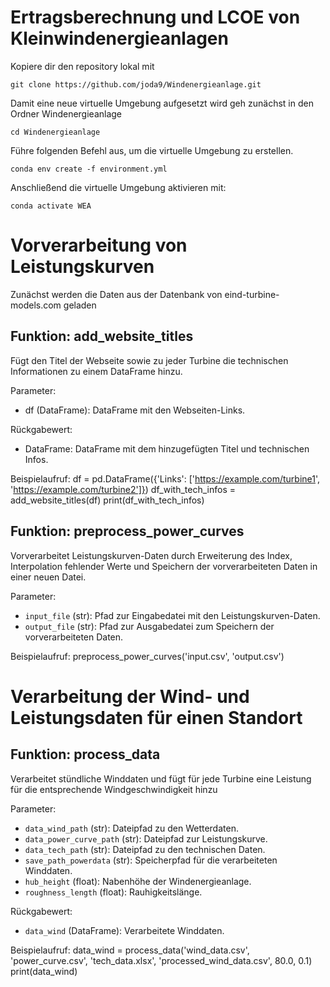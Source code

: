 # Ertragsberechnung und LCOE von Kleinwindenergieanlagen

Kopiere dir den repository lokal mit

`git clone https://github.com/joda9/Windenergieanlage.git`

Damit eine neue virtuelle Umgebung aufgesetzt wird geh zunächst in den Ordner Windenergieanlage

`cd Windenergieanlage`

Führe folgenden Befehl aus, um die virtuelle Umgebung zu erstellen.

`conda env create -f environment.yml`

Anschließend die virtuelle Umgebung aktivieren mit:

`conda activate WEA`

# Vorverarbeitung von Leistungskurven

Zunächst werden die Daten aus der Datenbank von eind-turbine-models.com geladen


## Funktion: add_website_titles

Fügt den Titel der Webseite sowie zu jeder Turbine die technischen Informationen zu einem DataFrame hinzu.

Parameter:
- df (DataFrame): DataFrame mit den Webseiten-Links.

Rückgabewert:
- DataFrame: DataFrame mit dem hinzugefügten Titel und technischen Infos.

Beispielaufruf:
df = pd.DataFrame({'Links': ['https://example.com/turbine1', 'https://example.com/turbine2']})
df_with_tech_infos = add_website_titles(df)
print(df_with_tech_infos)


## Funktion: preprocess_power_curves

Vorverarbeitet Leistungskurven-Daten durch Erweiterung des Index, Interpolation fehlender Werte und Speichern der vorverarbeiteten Daten in einer neuen Datei.

Parameter:
- `input_file` (str): Pfad zur Eingabedatei mit den Leistungskurven-Daten.
- `output_file` (str): Pfad zur Ausgabedatei zum Speichern der vorverarbeiteten Daten.

Beispielaufruf:
preprocess_power_curves('input.csv', 'output.csv')

# Verarbeitung der Wind- und Leistungsdaten für einen Standort 
## Funktion: process_data

Verarbeitet stündliche Winddaten und fügt für jede Turbine eine Leistung für die entsprechende Windgeschwindigkeit hinzu

Parameter:
- `data_wind_path` (str): Dateipfad zu den Wetterdaten.
- `data_power_curve_path` (str): Dateipfad zur Leistungskurve.
- `data_tech_path` (str): Dateipfad zu den technischen Daten.
- `save_path_powerdata` (str): Speicherpfad für die verarbeiteten Winddaten.
- `hub_height` (float): Nabenhöhe der Windenergieanlage.
- `roughness_length` (float): Rauhigkeitslänge.

Rückgabewert:
- `data_wind` (DataFrame): Verarbeitete Winddaten.

Beispielaufruf:
data_wind = process_data('wind_data.csv', 'power_curve.csv', 'tech_data.xlsx', 'processed_wind_data.csv', 80.0, 0.1)
print(data_wind)
